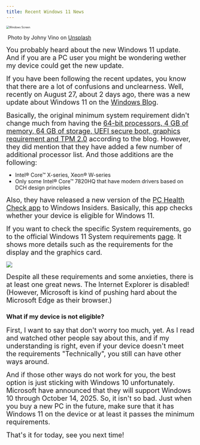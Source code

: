 ```yaml
---
title: Recent Windows 11 News
---
```

<img src="https://www.keithtech.org/assets/images/johny-vino-R54V69BN0MI-unsplash.jpg" alt="Windows Screen" style="zoom: 50%;" />

​																				Photo by Johny Vino on [Unsplash](https://unsplash.com/@johnyvino)



<font size="4">You probably heard about the new Windows 11 update. And if you are a PC user you might be wondering wether my device could get the new update. </font>



<font size="4">If you have been following the recent updates, you know that there are a lot of confusions and unclearness. Well, recently on August 27, about 2 days ago, there was a new update about Windows 11 on the [Windows Blog](https://blogs.windows.com/windows-insider/2021/08/27/update-on-windows-11-minimum-system-requirements-and-the-pc-health-check-app/).</font>



<font size="4">Basically, the original minimum system requirement didn't change much from having the <u>64-bit processors, 4 GB of memory, 64 GB of storage, UEFI secure boot, graphics requirement and TPM 2.0</u> according to the blog. However, they did mention that they have added a few number of additional processor list. And those additions are the following:</font>

- Intel® Core™ X-series, Xeon® W-series
- Only some Intel® Core™ 7820HQ that have modern drivers based on DCH design principles



<font size="4">Also, they have released a new version of the <u>[PC Health Check app](https://aka.ms/GetPCHealthCheckInsiders)</u> to Windows Insiders. Basically, this app checks whether your device is eligible for Windows 11. </font>



<font size="4">If you want to check the specific System requirements, go to the official Windows 11 System requirements [page](https://www.microsoft.com/en-us/windows/windows-11-specifications#primaryR2). It shows more details such as the requirements for the display and the graphics card. </font>



<img src="https://www.keithtech.org/assets/images/Screenshot 2021-08-29 182632.png">

<font size="4">Despite all these requirements and some anxieties, there is at least one great news. The Internet Explorer is disabled! (However, Microsoft is kind of pushing hard about the Microsoft Edge as their browser.)</font>





### What if my device is not eligible?

<font size="4">First, I want to say that don't worry too much, yet. As I read and watched other people say about this, and if my understanding is right, even if your device doesn't meet the requirements "Technically", you still can have other ways around. </font>



<font size="4">And if those other ways do not work for you, the best option is just sticking with Windows 10 unfortunately. Microsoft have announced that they will support Windows 10 through October 14, 2025. So, it isn't so bad. Just when you buy a new PC in the future, make sure that it has Windows 11 on the device or at least it passes the minimum requirements.</font>



<font size="4">That's it for today, see you next time!</font>
